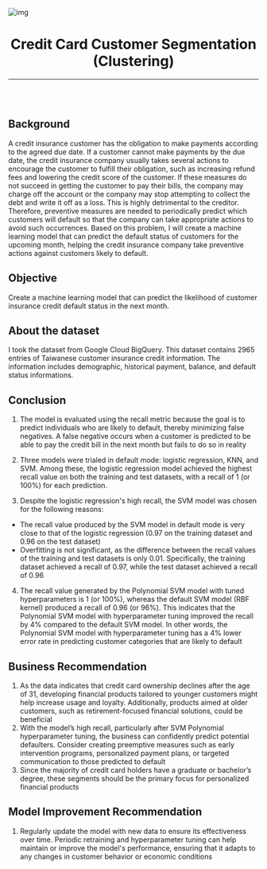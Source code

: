 ![img](https://ilovelife.co.id/blog/wp-content/uploads/elementor/thumbs/Untitled-1-2-1-oyw9ev1o47lju1fwr73lvyz8bkc4sp6qqi45wvgjnk.jpg)

<center>

<h1>Credit Card Customer Segmentation (Clustering)</h1>

---

</center>

<br />
<br />

## **Background**
A credit insurance customer has the obligation to make payments according to the agreed due date. If a customer cannot make payments by the due date, the credit insurance company usually takes several actions to encourage the customer to fulfill their obligation, such as increasing refund fees and lowering the credit score of the customer. If these measures do not succeed in getting the customer to pay their bills, the company may charge off the account or the company may stop attempting to collect the debt and write it off as a loss. This is highly detrimental to the creditor. Therefore, preventive measures are needed to periodically predict which customers will default so that the company can take appropriate actions to avoid such occurrences. Based on this problem, I will create a machine learning model that can predict the default status of customers for the upcoming month, helping the credit insurance company take preventive actions against customers likely to default.

## **Objective**
Create a machine learning model that can predict the likelihood of customer insurance credit default status in the next month.

## **About the dataset**

I took the dataset from Google Cloud BigQuery. This dataset contains 2965 entries of Taiwanese customer insurance credit information. The information includes demographic, historical payment, balance, and default status informations.

## **Conclusion**

1. The model is evaluated using the recall metric because the goal is to predict individuals who are likely to default, thereby minimizing false negatives. A false negative occurs when a customer is predicted to be able to pay the credit bill in the next month but fails to do so in reality
   
2. Three models were trialed in default mode: logistic regression, KNN, and SVM. Among these, the logistic regression model achieved the highest recall value on both the training and test datasets, with a recall of 1 (or 100%) for each prediction.
   
3. Despite the logistic regression's high recall, the SVM model was chosen for the following reasons:

  - The recall value produced by the SVM model in default mode is very close to that of the logistic regression (0.97 on the training dataset and 0.96 on the test dataset)
  - Overfitting is not significant, as the difference between the recall values of the training and test datasets is only 0.01. Specifically, the training dataset achieved a recall of 0.97, while the test dataset 
    achieved a recall of 0.96
   
4. The recall value generated by the Polynomial SVM model with tuned hyperparameters is 1 (or 100%), whereas the default SVM model (RBF kernel) produced a recall of 0.96 (or 96%). This indicates that the Polynomial SVM model with hyperparameter tuning improved the recall by 4% compared to the default SVM model. In other words, the Polynomial SVM model with hyperparameter tuning has a 4% lower error rate in predicting customer categories that are likely to default

## **Business Recommendation**

1. As the data indicates that credit card ownership declines after the age of 31, developing financial products tailored to younger customers might help increase usage and loyalty. Additionally, products aimed at older customers, such as retirement-focused financial solutions, could be beneficial
2. With the model’s high recall, particularly after SVM Polynomial hyperparameter tuning, the business can confidently predict potential defaulters. Consider creating preemptive measures such as early intervention programs, personalized payment plans, or targeted communication to those predicted to default
3. Since the majority of credit card holders have a graduate or bachelor’s degree, these segments should be the primary focus for personalized financial products

## **Model Improvement Recommendation**

1. Regularly update the model with new data to ensure its effectiveness over time. Periodic retraining and hyperparameter tuning can help maintain or improve the model's performance, ensuring that it adapts to any changes in customer behavior or economic conditions

